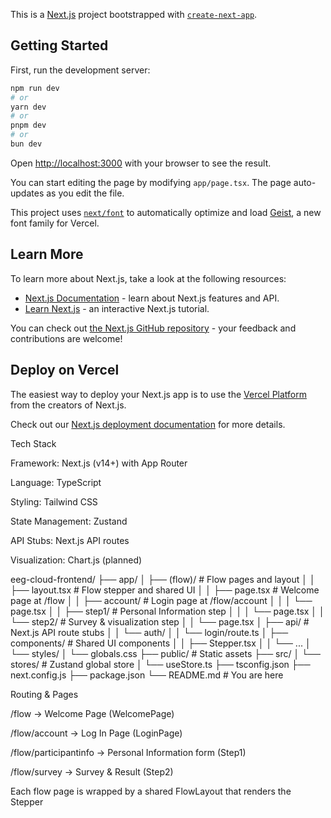 This is a [Next.js](https://nextjs.org) project bootstrapped with [`create-next-app`](https://nextjs.org/docs/app/api-reference/cli/create-next-app).

## Getting Started

First, run the development server:

```bash
npm run dev
# or
yarn dev
# or
pnpm dev
# or
bun dev
```

Open [http://localhost:3000](http://localhost:3000) with your browser to see the result.

You can start editing the page by modifying `app/page.tsx`. The page auto-updates as you edit the file.

This project uses [`next/font`](https://nextjs.org/docs/app/building-your-application/optimizing/fonts) to automatically optimize and load [Geist](https://vercel.com/font), a new font family for Vercel.

## Learn More

To learn more about Next.js, take a look at the following resources:

- [Next.js Documentation](https://nextjs.org/docs) - learn about Next.js features and API.
- [Learn Next.js](https://nextjs.org/learn) - an interactive Next.js tutorial.

You can check out [the Next.js GitHub repository](https://github.com/vercel/next.js) - your feedback and contributions are welcome!

## Deploy on Vercel

The easiest way to deploy your Next.js app is to use the [Vercel Platform](https://vercel.com/new?utm_medium=default-template&filter=next.js&utm_source=create-next-app&utm_campaign=create-next-app-readme) from the creators of Next.js.

Check out our [Next.js deployment documentation](https://nextjs.org/docs/app/building-your-application/deploying) for more details.


Tech Stack

Framework: Next.js (v14+) with App Router

Language: TypeScript

Styling: Tailwind CSS

State Management: Zustand

API Stubs: Next.js API routes

Visualization: Chart.js (planned)



eeg-cloud-frontend/
├── app/
│   ├── (flow)/         # Flow pages and layout
│   │   ├── layout.tsx   # Flow stepper and shared UI
│   │   ├── page.tsx     # Welcome page at /flow
│   │   ├── account/     # Login page at /flow/account
│   │   │   └── page.tsx
│   │   ├── step1/       # Personal Information step
│   │   │   └── page.tsx
│   │   └── step2/       # Survey & visualization step
│   │       └── page.tsx
│   ├── api/             # Next.js API route stubs
│   │   └── auth/
│   │       └── login/route.ts
│   ├── components/      # Shared UI components
│   │   ├── Stepper.tsx
│   │   └── ...
│   └── styles/
│       └── globals.css
├── public/              # Static assets
├── src/
│   └── stores/          # Zustand global store
│       └── useStore.ts
├── tsconfig.json
├── next.config.js
├── package.json
└── README.md            # You are here




Routing & Pages

/flow → Welcome Page (WelcomePage)

/flow/account → Log In Page (LoginPage)

/flow/participantinfo → Personal Information form (Step1)

/flow/survey → Survey & Result (Step2)

Each flow page is wrapped by a shared FlowLayout that renders the Stepper